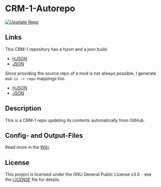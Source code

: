 # CRM-1-Autorepo

[![Upadate Repo](https://github.com/J0J0HA/CRM-1-Autorepo/actions/workflows/update-repo.yml/badge.svg)](https://github.com/J0J0HA/CRM-1-Autorepo/actions/workflows/update-repo.yml)

## Links

This CRM-1 repository has a hjson and a json build.

- [HJSON](https://crm-repo.jojojux.de/repo.hjson)
- [JSON](https://crm-repo.jojojux.de/repo.json)

Since providing the source repo of a mod is not always possible, I generate ``mod-is -> repo`` mappings too.

- [HJSON](https://crm-repo.jojojux.de/repo_mapping.hjson)
- [JSON](https://crm-repo.jojojux.de/repo_mapping.json)

## Description

This is a CRM-1 repo updating its contents automatically from GitHub.

## Config- and Output-Files

Read more in the [Wiki](https://github.com/J0J0HA/CRM-1-Autorepo/wiki).

## License

This project is licensed under the GNU General Public License v3.0 - see the [LICENSE](LICENSE) file for details.
